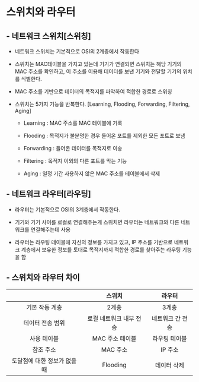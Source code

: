 # 스위치와 라우터

## - 네트워크 스위치[스위칭]

- 네트워크 스위치는 기본적으로 OSI의 2계층에서 작동한다

- 스위치는 MAC테이블을 가지고 있는데 기기가 연결되면 스위치는 해당 기기의 MAC 주소를 확인하고, 이 주소를 이용해 데이터를 보낸 기기와 전달할 기기의 위치를 식별한다.

- MAC 주소를 기반으로 데이터의 목적지를 파악하여 적합한 경로로 스위칭

- 스위치는 5가지 기능을 반복한다. [Learning, Flooding, Forwarding, Filtering, Aging]
  
  - Learning : MAC 주소를 MAC 테이블에 기록
  
  - Flooding : 목적지가 불분명한 경우 들어온 포트를 제외한 모든 포트로 보냄
  
  - Forwarding : 들어온 데이터를 목적지로 이송
  
  - Filtering : 목적지 이외의 다른 포트를 막는 기능
  
  - Aging : 일정 기간 사용하지 않은 MAC 주소를 테이블에서 삭제



## - 네트워크 라우터[라우팅]

- 라우터는 기본적으로 OSI의 3계층에서 작동한다.

- 기기와 기기 사이를 로컬로 연결해주는게 스위치면 라우터는 네트워크와 다른 네트워크를 연결해주는데 사용

- 라우터는 라우팅 테이블에 자신의 정보를 가지고 있고, IP 주소를 기반으로 네트워크 계층에서 보유한 정보를 토대로 목적지까지 적합한 경로를 찾아주는 라우팅 기능을 함



## - 스위치와 라우터 차이

|                  | 스위치           | 라우터       |
|:----------------:|:-------------:|:---------:|
| 기본 작동 계층         | 2계층           | 3계층       |
| 데이터 전송 범위        | 로컬 네트워크 내부 전송 | 네트워크 간 전송 |
| 사용 테이블           | MAC 주소 테이블    | 라우팅 테이블   |
| 참조 주소            | MAC 주소        | IP 주소     |
| 도달점에 대한 정보가 없을 때 | Flooding      | 데이터 삭제    |




